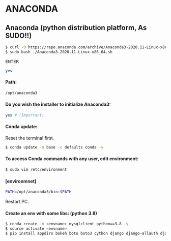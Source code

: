 # ANACONDA
## Anaconda (python distribution platform, As SUDO!!)

```sh
$ curl -O https://repo.anaconda.com/archive/Anaconda3-2020.11-Linux-x86_64.sh
$ sudo bash ./Anaconda3-2020.11-Linux-x86_64.sh
```

<kbd>ENTER</kbd><br>

```sh
yes
```

#### Path:

```sh
/opt/anaconda3
```

#### Do you wish the installer to initialize Anaconda3:

```sh
yes # (Important)
```

#### Conda update:

Reset the terminal first.

```sh
$ conda update -n base -c defaults conda -y
```

#### To access Conda commands with any user, edit environment:

```sh
$ sudo vim /etc/environment
```

#### [environmnet]

```sh
PATH=/opt/anaconda3/bin:$PATH
```

Restart PC.

#### Create an env with some libs: (python 3.8)

```sh
$ conda create -n <envname> mysqlclient python==3.8 -y
$ source activate <envname>
$ pip install appdirs bokeh boto boto3 cython django django-allauth django-cors-headers django-filter django-rest-auth djangorestframework djangorestframework_simplejwt dtw==1.3.3 ec2-metadata gensim gunicorn imgaug ipykernel jupyter_console jupyter_contrib_nbextensions jupyter-themer jupyter_dashboards jupyter_full_width jupyterhub jupyterlab keras marshmallow matplotlib mysql-connector-python nltk numpy opencv-python openpyxl pandas pdf2image pypng regex scipy stop-words symspellpy tensorflow==2.4.0rc4 tqdm wazeroutecalculator wfdb xlrd xlwt
```